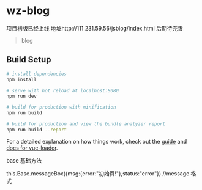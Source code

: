 # wz-blog
项目初版已经上线 地址http://111.231.59.56/jsblog/index.html  后期待完善
> blog

## Build Setup

``` bash
# install dependencies
npm install

# serve with hot reload at localhost:8080
npm run dev

# build for production with minification
npm run build

# build for production and view the bundle analyzer report
npm run build --report
```

For a detailed explanation on how things work, check out the [guide](http://vuejs-templates.github.io/webpack/) and [docs for vue-loader](http://vuejs.github.io/vue-loader).

base 基础方法

this.Base.messageBox({msg:{error:"初始页!"},status:"error"}) //message 格式

